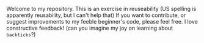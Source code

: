 Welcome to my repository.
This is an exercise in reuseability (US spelling is apparently reusability, but I can't help that)
If you want to contribute, or suggest improvements to my feeble beginner's code,
please feel free.
I love constructive feedback!
(can you imagine my joy on learning about `backticks`?)
